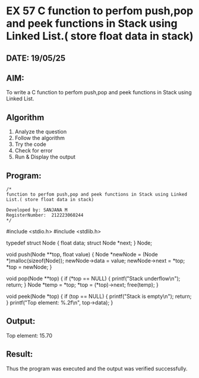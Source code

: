 # EX 57 C function to perfom push,pop and peek functions in Stack using Linked List.( store float data in stack)
## DATE: 19/05/25
## AIM:
To write a C function to perfom push,pop and peek functions in Stack using Linked List.

## Algorithm
1. Analyze the question
2. Follow the algorithm
3. Try the code
4. Check for error
5. Run & Display the output

## Program:
```
/*
function to perfom push,pop and peek functions in Stack using Linked List.( store float data in stack)

Developed by: SANJANA M
RegisterNumber:  212223060244
*/
```
#include <stdio.h>
#include <stdlib.h>

typedef struct Node {
    float data;
    struct Node *next;
} Node;

void push(Node **top, float value) {
    Node *newNode = (Node *)malloc(sizeof(Node));
    newNode->data = value;
    newNode->next = *top;
    *top = newNode;
}

void pop(Node **top) {
    if (*top == NULL) {
        printf("Stack underflow\n");
        return;
    }
    Node *temp = *top;
    *top = (*top)->next;
    free(temp);
}

void peek(Node *top) {
    if (top == NULL) {
        printf("Stack is empty\n");
        return;
    }
    printf("Top element: %.2f\n", top->data);
}

## Output:
Top element: 15.70



## Result:
Thus the program was executed and the output was verified successfully.

